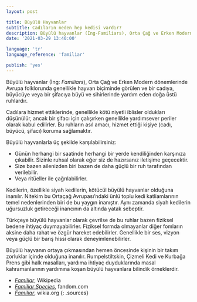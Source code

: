 ```yaml
---
layout: post

title: Büyülü Hayvanlar
subtitle: Cadıların neden hep kedisi vardır?
description: Büyülü hayvanlar (İng-Familiars), Orta Çağ ve Erken Modern dönemlerinde Avrupa folklorunda genellikle hayvan biçiminde görülen ve bir cadıya, büyücüye veya bir şifacıya büyü ve sihirlerinde yardım eden doğa üstü ruhlardır.
date: '2021-03-29 13:40:00'

language: 'tr'
language_reference: 'familiar'

publish: 'yes'
---
```


Büyülü hayvanlar (İng: *Familiars*), Orta Çağ ve Erken Modern dönemlerinde Avrupa folklorunda genellikle hayvan biçiminde görülen ve bir cadıya, büyücüye veya bir şifacıya büyü ve sihirlerinde yardım eden doğa üstü ruhlardır.  

Cadılara hizmet ettiklerinde, genellikle kötü niyetli iblisler oldukları düşünülür, ancak bir şifacı için çalışırken genellikle yardımsever periler olarak kabul edilirler. Bu ruhların asıl amacı, hizmet ettiği kişiye (cadı, büyücü, şifacı) koruma sağlamaktır.

Büyülü hayvanlarla üç şekilde karşılabilirsiniz:

+ Günün herhangi bir saatinde herhangi bir yerde kendiliğinden karşınıza çıkabilir. Sizinle ruhsal olarak eğer siz de hazırsanız iletişime geçecektir.
+ Size bazen ailenizden biri bazen de daha güçlü bir ruh tarafından verilebilir.  
+ Veya ritüeller ile çağrılabilirler.

Kedilerin, özellikle siyah kedilerin, kötücül büyülü hayvanlar olduğuna inanılır.  Nitekim bu Ortaçağ Avrupası’ndaki ünlü toplu kedi katliamlarının temel nedenlerinden biri de bu yaygın inanıştır. Aynı zamanda siyah kedilerin uğursuzluk getireceği inancının da altında yatak sebeptir.

Türkçeye büyülü hayvanlar olarak çevrilse de bu ruhlar bazen fiziksel bedene ihtiyaç duymayabilirler. Fiziksel formda olmayanlar diğer fomların aksine daha rahat ve özgür hareket edebilirler. Genellikle bir ses, vizyon veya güçlü bir barış hissi olarak deneyimlenebilirler.

Büyülü hayvanın ortaya çıkmasından hemen öncesinde kişinin bir takım zorluklar içinde olduğuna inanılır. Rumpelstiltskin, Çizmeli Kedi ve Kurbağa Prens gibi halk masalları, yardıma ihtiyaç duyduklarında masal kahramanlarının yardımına koşan büyülü hayvanlara bilindik örneklerdir.


+ *[Familiar](https://en.wikipedia.org/wiki/Familiar)*, Wikipedia
+ *[Familiar Species](https://theworldofshadowfell.fandom.com/wiki/Familiars_(Species))*, fandom.com
+ *[Familiar](https://wicca.wikia.org/wiki/Familiar)*, wikia.org
{: .sources}
